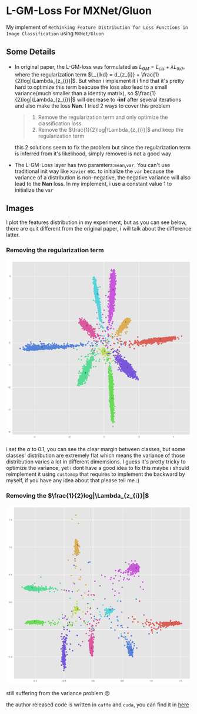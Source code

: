 # L-GM-Loss For MXNet/Gluon

My implement of `Rethinking Feature Distribution for Loss Functions in Image Classification` using `MXNet/Gluon`

## Some Details

- In original paper, the L-GM-loss was formulated as $L_{GM} = L_{cls} + \lambda L_{lkd}$，where the regularization term $L_{lkd} = d_{z_{i}} + \frac{1}{2}log|\Lambda_{z_{i}}|$. But when i implement it i find that it's pretty hard to optimize this term beacuse the loss also lead to a small variance(much smaller than a identity matrix), so $\frac{1}{2}log|\Lambda_{z_{i}}|$ will decrease to **-inf** after several iterations and also make the loss **Nan**. I tried 2 ways to cover this problem 

  > 1. Remove the regularization term and only optimize the classification loss
  > 2. Remove the $\frac{1}{2}log|\Lambda_{z_{i}}|$ and keep the regularization term

  this 2 solutions seem to fix the problem but since the regularization term is inferred from it's likelihood, simply removed is not a good way

- The L-GM-Loss layer has two paramters:`mean`,`var`. You can't use traditional init way like `Xavier` etc. to initialize the `var` because the variance of a distribution is non-negative, the negative variance will also lead to the **Nan** loss. In my implement, i use a constant value 1 to initialize the `var`

## Images

I plot the features distribution in my experiment, but as you can see below, there are quit different from the original paper, i will talk about the difference latter.

### Removing the regularization term

<img src="image/WithoutRegularTerm/5.png"></img>

i set the $\alpha$ to 0.1, you can see the clear margin between classes, but some classes' distribution are extremely flat which means the variance of those distribution varies a lot in different dimemsions. I guess it's pretty tricky to optimize the variance, yet i dont have a good idea to fix this maybe i should reimplement it using `customop` that requires to implement the backward by myself, if you have any idea about that please tell me :)

### Removing the $\frac{1}{2}log|\Lambda_{z_{i}}|$

<img src="image/WithRegularTerm/5.png"></img>

still suffering from the variance problem :cry: 

the author released code is written in `caffe` and `cuda`, you can find it in [here](https://github.com/WeitaoVan/L-GM-loss)



